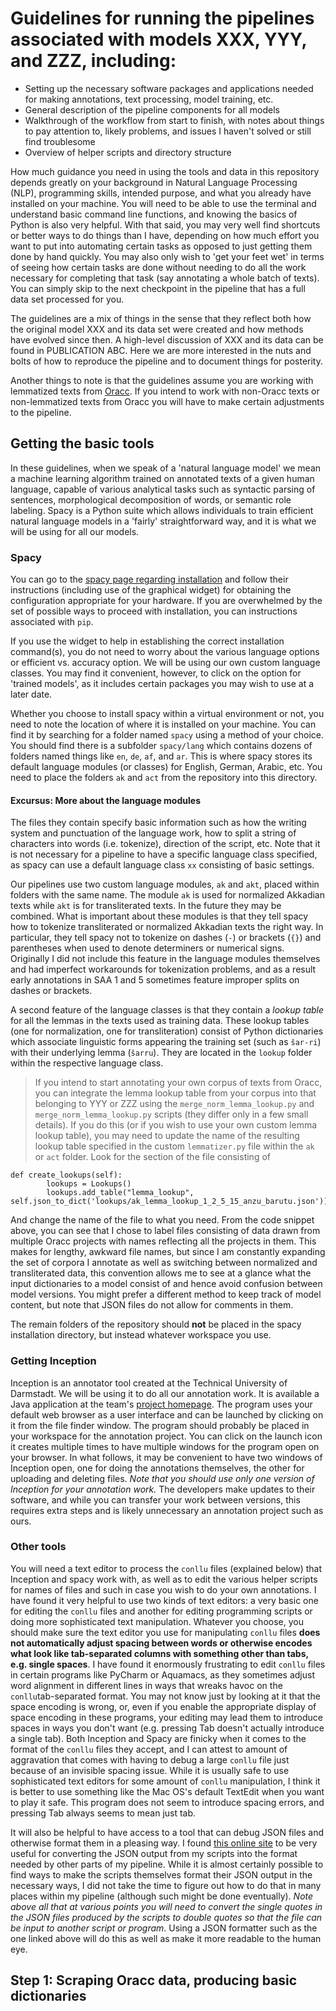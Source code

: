 # Guidelines for running the pipelines associated with models XXX, YYY, and ZZZ, including:

* Setting up the necessary software packages and applications needed for making annotations, text processing, model training, etc.
* General description of the pipeline components for all models
* Walkthrough of the workflow from start to finish, with notes about things to pay attention to, likely problems, and issues I haven't solved or still find troublesome
* Overview of helper scripts and directory structure

How much guidance you need in using the tools and data in this repository depends greatly on your background in Natural Language Processing (NLP), programming skills, intended purpose, and what you already have installed on your machine. You will need to be able to use the terminal and understand basic command line functions, and knowing the basics of Python is also very helpful. With that said, you may very well find shortcuts or better ways to do things than I have, depending on how much effort you want to put into automating certain tasks as opposed to just getting them done by hand quickly. You may also only wish to 'get your feet wet' in terms of seeing how certain tasks are done without needing to do all the work necessary for completing that task (say annotating a whole batch of texts). You can simply skip to the next checkpoint in the pipeline that has a full data set processed for you.

The guidelines are a mix of things in the sense that they reflect both how the original model XXX and its data set were created and how methods have evolved since then. A high-level discussion of XXX and its data can be found in PUBLICATION ABC. Here we are more interested in the nuts and bolts of how to reproduce the pipeline and to document things for posterity. 

Another things to note is that the guidelines assume you are working with lemmatized texts from [Oracc](http://oracc.museum.upenn.edu/). If you intend to work with non-Oracc texts or non-lemmatized texts from Oracc you will have to make certain adjustments to the pipeline. 

## Getting the basic tools

In these guidelines, when we speak of a 'natural language model' we mean a machine learning algorithm trained on annotated texts of a given human language, capable of various analytical tasks such as syntactic parsing of sentences, morphological decomposition of words, or semantic role labeling. Spacy is a Python suite which allows individuals to train efficient natural language models in a 'fairly' straightforward way, and it is what we will be using for all our models. 

### Spacy

You can go to the [spacy page regarding installation](https://spacy.io/usage) and follow their instructions (including use of the graphical widget) for obtaining the configuration appropriate for your hardware. If you are overwhelmed by the set of possible ways to proceed with installation, you can instructions associated with ```pip```.  

If you use the widget to help in establishing the correct installation command(s), you do not need to worry about the various language options or efficient vs. accuracy option. We will be using our own custom language classes. You may find it convenient, however, to click on the option for 'trained models', as it includes certain packages you may wish to use at a later date.

Whether you choose to install spacy within a virtual environment or not, you need to note the location of where it is installed on your machine. You can find it by searching for a folder named ```spacy``` using a method of your choice. You should find there is a subfolder ```spacy/lang``` which contains dozens of folders named things like ```en```, ```de```, ```af```, and ```ar```. This is where spacy stores its default language modules (or classes) for English, German, Arabic, etc. You need to place the folders ```ak``` and ```act``` from the repository into this directory.

#### Excursus: More about the language modules

The files they contain specify basic information such as how the writing system and punctuation of the language work, how to split a string of characters into words (i.e. tokenize), direction of the script, etc. Note that it is not necessary for a pipeline to have a specific language class specified, as spacy can use a default language class ```xx``` consisting of basic settings. 

Our pipelines use two custom language modules, ```ak``` and ```akt```, placed within folders with the same name. The module ```ak``` is used for normalized Akkadian texts while ```akt``` is for transliterated texts. In the future they may be combined. What is important about these modules is that they tell spacy how to tokenize transliterated or normalized Akkadian texts the right way. In particular, they tell spacy not to tokenize on dashes (```-```) or brackets (```{}```) and parentheses when used to denote determiners or numerical signs. Originally I did not include this feature in the language modules themselves and had imperfect workarounds for tokenization problems, and as a result early annotations in SAA 1 and 5 sometimes feature improper splits on dashes or brackets. 

A second feature of the language classes is that they contain a *lookup table* for all the lemmas in the texts used as training data. These lookup tables (one for normalization, one for transliteration) consist of Python dictionaries which associate linguistic forms appearing the training set (such as ```šar-ri```) with their underlying lemma (```šarru```). They are located in the ```lookup``` folder within the respective language class. 

> If you intend to start annotating your own corpus of texts from Oracc, you can integrate the lemma lookup table from your corpus into that belonging to YYY or ZZZ using the ```merge_norm_lemma_lookup.py``` and ```merge_norm_lemma_lookup.py``` scripts (they differ only in a few small details). If you do this (or if you wish to use your own custom lemma lookup table), you may need to update the name of the resulting lookup table specified in the custom ```lemmatizer.py``` file within the ```ak``` or ```act``` folder. Look for the section of the file consisting of

``` 
def create_lookups(self): 
        lookups = Lookups()
        lookups.add_table("lemma_lookup", self.json_to_dict('lookups/ak_lemma_lookup_1_2_5_15_anzu_barutu.json'))
```  

And change the name of the file to what you need. From the code snippet above, you can see that I chose to label files consisting of data drawn from multiple Oracc projects with names reflecting all the projects in them. This makes for lengthy, awkward file names, but since I am constantly expanding the set of corpora I annotate as well as switching between normalized and transliterated data, this convention allows me to see at a glance what the input dictionaries to a model consist of and hence avoid confusion between model versions. You might prefer a different method to keep track of model content, but note that JSON files do not allow for comments in them. 

The remain folders of the repository should **not** be placed in the spacy installation directory, but instead whatever workspace you use.

### Getting Inception

Inception is an annotator tool created at the Technical University of Darmstadt. We will be using it to do all our annotation work. It is available a Java application at the team's [project homepage](https://inception-project.github.io/). The program uses your default web browser as a user interface and can be launched by clicking on it from the file finder window. The program should probably be placed in your workspace for the annotation project. You can click on the launch icon it creates multiple times to have multiple windows for the program open on your browser. In what follows, it may be convenient to have two windows of Inception open, one for doing the annotations themselves, the other for uploading and deleting files. *Note that you should use only one version of Inception for your annotation work.* The developers make updates to their software, and while you can transfer your work between versions, this requires extra steps and is likely unnecessary an annotation project such as ours. 

### Other tools

You will need a text editor to process the ```conllu``` files (explained below) that Inception and spacy work with, as well as to edit the various helper scripts for names of files and such in case you wish to do your own annotations. I have found it very helpful to use two kinds of text editors: a very basic one for editing the ```conllu``` files and another for editing programming scripts or doing more sophisticated text manipulation. Whatever you choose, you should make sure the text editor you use for manipulating ```conllu``` files **does not automatically adjust spacing between words or otherwise encodes what look like tab-separated columns with something other than tabs, e.g. single spaces**. I have found it enormously frustrating to edit ```conllu``` files in certain programs like PyCharm or Aquamacs, as they sometimes adjust word alignment in different lines in ways that wreaks havoc on the ```conllu```tab-separated format. You may not know just by looking at it that the space encoding is wrong, or, even if you enable the appropriate display of space encoding in these programs, your editing may lead them to introduce spaces in ways you don't want (e.g. pressing Tab doesn't actually introduce a single tab). Both Inception and Spacy are finicky when it comes to the format of the ```conllu``` files they accept, and I can attest to amount of aggravation that comes with having to debug a large ```conllu``` file just because of an invisible spacing issue. While it is usually safe to use sophisticated text editors for some amount of ```conllu``` manipulation, I think it is better to use something like the Mac OS's default TextEdit when you want to play it safe. This program does not seem to introduce spacing errors, and pressing Tab always seems to mean just tab.

It will also be helpful to have access to a tool that can debug JSON files and otherwise format them in a pleasing way. I found [this online site](https://jsonformatter.curiousconcept.com/) to be very useful for converting the JSON output from my scripts into the format needed by other parts of my pipeline. While it is almost certainly possible to find ways to make the scripts themselves format their JSON output in the necessary ways, I did not take the time to figure out how to do that in many places within my pipeline (although such might be done eventually). *Note above all that at various points you will need to convert the single quotes in the JSON files produced by the scripts to double quotes so that the file can be input to another script or program*. Using a JSON formatter such as the one linked above will do this as well as make it more readable to the human eye.

## Step 1: Scraping Oracc data, producing basic dictionaries    

  